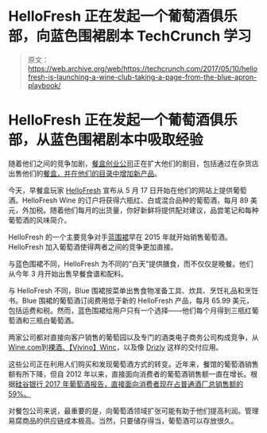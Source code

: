 # HelloFresh 正在发起一个葡萄酒俱乐部，向蓝色围裙剧本 TechCrunch 学习

> 原文：<https://web.archive.org/web/https://techcrunch.com/2017/05/10/hellofresh-is-launching-a-wine-club-taking-a-page-from-the-blue-apron-playbook/>

# HelloFresh 正在发起一个葡萄酒俱乐部，从蓝色围裙剧本中吸取经验

随着他们之间的竞争加剧，[餐盒创业公司](https://web.archive.org/web/20230129092635/https://techcrunch.com/2017/04/16/the-winner-of-the-meal-kit-market-wont-be-a-meal-kit-company-at-all/)正在扩大他们的剧目，包括通过在杂货店出售他们的[餐盒，并在他们的目录中增加](https://web.archive.org/web/20230129092635/https://techcrunch.com/2017/05/10/food-startup-salted-is-bringing-its-meal-kits-to-whole-foods/)[新产品](https://web.archive.org/web/20230129092635/https://techcrunch.com/2017/02/23/thistle-launches-meal-kits-to-make-nutritious-baby-food-at-home/)。

今天，早餐盒玩家 [HelloFresh](https://web.archive.org/web/20230129092635/http://hellofresh.com/) 宣布从 5 月 17 日开始在他们的网站上提供葡萄酒。HelloFresh Wine 的订户将获得六瓶红、白或混合品种的葡萄酒，每月 89 美元，外加税。随着他们每月的出货量，你好新鲜将提供配对建议，品尝笔记和每种葡萄酒的风味简介。

HelloFresh 的一个主要竞争对手[蓝围裙](https://web.archive.org/web/20230129092635/https://techcrunch.com/2017/03/30/blue-apron-could-deliver-an-ipo-in-2017-but-should-it/)早在 2015 年就开始销售葡萄酒。HelloFresh 加入葡萄酒使得两者之间的竞争更加直接。

与蓝色围裙不同，HelloFresh 为不同的“白天”提供膳食，而不仅仅是晚餐。他们从今年 3 月开始出售早餐食谱和配料。

与 HelloFresh 不同，Blue 围裙按菜单出售食物准备工具、炊具、烹饪礼品和烹饪书。Blue 围裙的葡萄酒订阅费用低于新的 HelloFresh 产品，每月 65.99 美元，包括运费和税。然而，蓝色围裙给用户只有一个选择——他们每个月得到三瓶红葡萄酒和三瓶白葡萄酒。

两家公司都对直接向客户销售的葡萄园以及专门的酒类电子商务公司构成竞争，从[Wine.com](https://web.archive.org/web/20230129092635/https://techcrunch.com/2009/12/19/wine-com-uncorks-iphone-app/)到[裸酒、](https://web.archive.org/web/20230129092635/https://techcrunch.com/2016/08/13/the-story-of-naked-wines/)[【Vivino】](https://web.archive.org/web/20230129092635/https://www.vivino.com/)[Winc](https://web.archive.org/web/20230129092635/https://techcrunch.com/2016/05/04/club-w-rebrands-as-winc-raises-17-5-million/)，以及像 [Drizly](https://web.archive.org/web/20230129092635/https://techcrunch.com/2017/02/25/investors-pour-2-million-more-into-booze-marketplace-drizly/) 这样的交付应用。

这些公司正在利用人们购买和发现葡萄酒方式的转变。近年来，餐馆的葡萄酒销售额有所下降，但自 2012 年以来，直接面向消费者的葡萄酒销售额一直在增长。根据[硅谷银行 2017 年葡萄酒报告，直接面向消费者现在占普通酒厂总销售额的 59%。](https://web.archive.org/web/20230129092635/https://www.svb.com/wine-report/)

对餐包公司来说，最重要的是，向葡萄酒领域扩张可能有助于他们提高利润。管理易腐商品的供应链成本极高。当然，只要储存得当，葡萄酒可以存放很久。